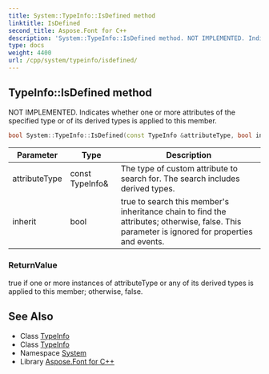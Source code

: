 ```yaml
---
title: System::TypeInfo::IsDefined method
linktitle: IsDefined
second_title: Aspose.Font for C++
description: 'System::TypeInfo::IsDefined method. NOT IMPLEMENTED. Indicates whether one or more attributes of the specified type or of its derived types is applied to this member in C++.'
type: docs
weight: 4400
url: /cpp/system/typeinfo/isdefined/
---
```

## TypeInfo::IsDefined method


NOT IMPLEMENTED. Indicates whether one or more attributes of the specified type or of its derived types is applied to this member.

```cpp
bool System::TypeInfo::IsDefined(const TypeInfo &attributeType, bool inherit) const
```


| Parameter | Type | Description |
| --- | --- | --- |
| attributeType | const TypeInfo\& | The type of custom attribute to search for. The search includes derived types. |
| inherit | bool | true to search this member's inheritance chain to find the attributes; otherwise, false. This parameter is ignored for properties and events. |

### ReturnValue

true if one or more instances of attributeType or any of its derived types is applied to this member; otherwise, false.

## See Also

* Class [TypeInfo](../)
* Class [TypeInfo](../)
* Namespace [System](../../)
* Library [Aspose.Font for C++](../../../)

